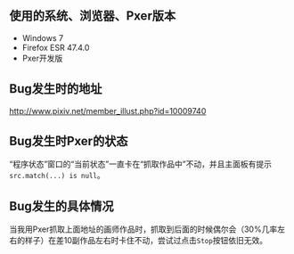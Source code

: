 <!--
    你正创建一个新的Issue
    若你使用此Issue反馈Bug，请参考下面给出的模板，然后自行修改对应信息。
    如果是其他用途，请清空此文本框。
-->

## 使用的系统、浏览器、Pxer版本

- Windows 7
- Firefox ESR 47.4.0
- Pxer开发版

## Bug发生时的地址

http://www.pixiv.net/member_illust.php?id=10009740

## Bug发生时Pxer的状态

“程序状态”窗口的“当前状态”一直卡在“抓取作品中”不动，并且主面板有提示`src.match(...) is null`。

## Bug发生的具体情况

当我用Pxer抓取上面地址的画师作品时，抓取到后面的时候偶尔会（30%几率左右的样子）在差10副作品左右时卡住不动，尝试过点击`Stop`按钮依旧无效。
